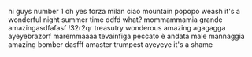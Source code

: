 hi guys
number 1
oh yes
forza milan
ciao
mountain
popopo
weash
it's a wonderful night
summer time
ddfd
what?
mommammamia
grande
amazingasdfafasf
!32r2qr
treasutry
wonderous
amazing
agagagga
ayeyebrazorf
maremmaaaa
tevainfiga
peccato è andata male
mannaggia
amazing
bomber
dasfff
amaster
trumpest
ayeyeye
it's a shame
